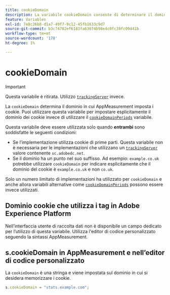 ```yaml
---
title: cookieDomain
description: La variabile cookieDomain consente di determinare il dominio in cui impostare i cookie.
feature: Variables
exl-id: 7e8c26b8-d1a7-49f7-9c12-45fb1633c9d7
source-git-commit: b3c74782ef6183fa63674b98e4c0fc39fc09441b
workflow-type: tm+mt
source-wordcount: '178'
ht-degree: 1%

---
```


# cookieDomain

>[!IMPORTANT]
>
>Questa variabile è ritirata. Utilizzo [`trackingServer`](trackingserver.md) invece.

La `cookieDomain` determina il dominio in cui AppMeasurement imposta i cookie. Puoi utilizzare questa variabile per impostare esplicitamente il dominio dei cookie invece di utilizzare il [`cookieDomainPeriods`](cookiedomainperiods.md) variabile.

Questa variabile deve essere utilizzata solo quando **entrambi** sono soddisfatte le seguenti condizioni:

* Se l’implementazione utilizza cookie di prime parti. Questa variabile non è necessaria per le implementazioni che utilizzano un [`trackingServer`](trackingserver.md) valore contenente `sc.adobedc.net`.
* Se il dominio ha un punto nel suo suffisso. Ad esempio: `example.co.uk` potrebbe utilizzare `cookieDomain` per indicare esplicitamente che il dominio del cookie è `example.co.uk` e non `co.uk`.

Solo un numero limitato di implementazioni ha utilizzato per `cookieDomain` e anche allora variabili alternative come [`cookieDomainPeriods`](cookiedomainperiods.md) possono essere invece utilizzati.

## Dominio cookie che utilizza i tag in Adobe Experience Platform

Nell’interfaccia utente di raccolta dati non è disponibile un campo dedicato per l’utilizzo di questa variabile. Utilizza l&#39;editor di codice personalizzato seguendo la sintassi AppMeasurement.

## s.cookieDomain in AppMeasurement e nell’editor di codice personalizzato

La `cookieDomain` è una stringa e viene impostata sul dominio in cui si desidera memorizzare i cookie.

```js
s.cookieDomain = "stats.example.com";
```
